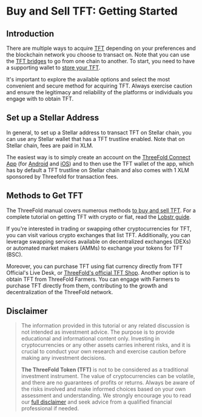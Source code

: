 
<h1>Buy and Sell TFT: Getting Started</h1>



## Introduction

There are multiple ways to acquire [TFT](../threefold_token.md) depending on your preferences and the blockchain network you choose to transact on. Note that you can use the [TFT bridges](../tft_bridges/tft_bridges.md) to go from one chain to another. To start, you need to have a supporting wallet to [store your TFT](../storing_tft/storing_tft.md). 

It's important to explore the available options and select the most convenient and secure method for acquiring TFT. Always exercise caution and ensure the legitimacy and reliability of the platforms or individuals you engage with to obtain TFT.

## Set up a Stellar Address

In general, to set up a Stellar address to transact TFT on Stellar chain, you can use any Stellar wallet that has a TFT trustline enabled. Note that on Stellar chain, fees are paid in XLM. 

The easiest way is to simply create an account on the [ThreeFold Connect App](../storing_tft/tf_connect_app.md) (for [Android](https://play.google.com/store/apps/details?id=org.jimber.threebotlogin) and [iOS](https://apps.apple.com/us/app/threefold-connect/id1459845885)) and to then use the TFT wallet of the app, which has by default a TFT trustline on Stellar chain and also comes with 1 XLM sponsored by Threefold for transaction fees.

## Methods to Get TFT

The ThreeFold manual covers numerous methods [to buy and sell TFT](./buy_sell_tft_methods.md). For a complete tutorial on getting TFT with crypto or fiat, read the [Lobstr guide](./tft_lobstr/tft_lobstr_complete_guide.md).

If you're interested in trading or swapping other cryptocurrencies for TFT, you can visit various crypto exchanges that list TFT. Additionally, you can leverage swapping services available on decentralized exchanges (DEXs) or automated market makers (AMMs) to exchange your tokens for TFT (BSC).

Moreover, you can purchase TFT using fiat currency directly from TFT Official's Live Desk, or [ThreeFold's official TFT Shop](https://gettft.com/). Another option is to obtain TFT from ThreeFold Farmers. You can engage with Farmers to purchase TFT directly from them, contributing to the growth and decentralization of the ThreeFold network.

## Disclaimer

> The information provided in this tutorial or any related discussion is not intended as investment advice. The purpose is to provide educational and informational content only. Investing in cryptocurrencies or any other assets carries inherent risks, and it is crucial to conduct your own research and exercise caution before making any investment decisions. 
> 
> **The ThreeFold Token (TFT)** is not to be considered as a traditional investment instrument. The value of cryptocurrencies can be volatile, and there are no guarantees of profits or returns. Always be aware of the risks involved and make informed choices based on your own assessment and understanding. We strongly encourage you to read our [full disclaimer](https://library.threefold.me/info/legal/#/legal__disclaimer) and seek advice from a qualified financial professional if needed.